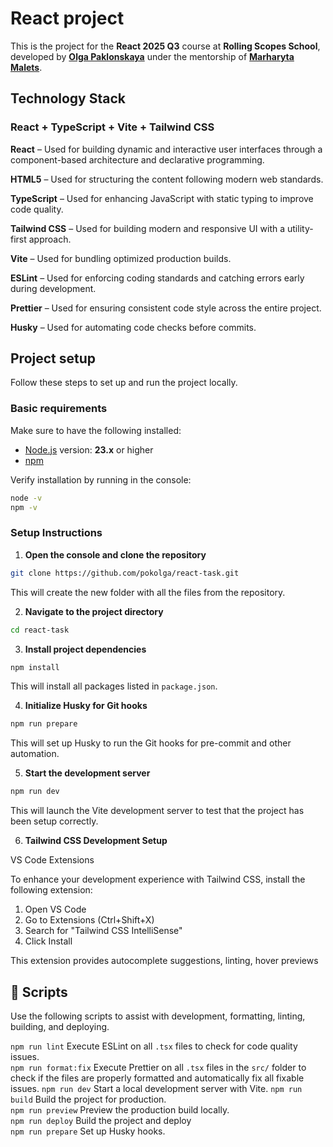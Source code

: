 # React project 

This is the project for the **React 2025 Q3** course at **Rolling Scopes School**, developed by  [**Olga Paklonskaya**](https://github.com/pokolga) under the mentorship of [**Marharyta Malets**](https://github.com/margaryta-maletz).


## Technology Stack

### React + TypeScript + Vite + Tailwind CSS

**React** – Used for building dynamic and interactive user interfaces through a component-based architecture and declarative programming.

**HTML5** – Used for structuring the content following modern web standards.

**TypeScript** – Used for enhancing JavaScript with static typing to improve code quality.
  
**Tailwind CSS** – Used for building modern and responsive UI with a utility-first approach.
 
**Vite** – Used for bundling optimized production builds.
 
**ESLint** – Used for enforcing coding standards and catching errors early during development.
  
**Prettier** – Used for ensuring consistent code style across the entire project.
 
**Husky** – Used for automating code checks before commits.


## Project setup

Follow these steps to set up and run the project locally.

### Basic requirements

Make sure to have the following installed:

- [Node.js](https://nodejs.org/) version: **23.x** or higher
- [npm](https://www.npmjs.com/)

Verify installation by running in the console:

```bash
node -v
npm -v
```

### Setup Instructions

1. **Open the console and clone the repository**

```bash
git clone https://github.com/pokolga/react-task.git
```

This will create the new folder with all the files from the repository.

2. **Navigate to the project directory**

```bash
cd react-task
```

3. **Install project dependencies**

```bash
npm install
```

This will install all packages listed in `package.json`.

4. **Initialize Husky for Git hooks**

```bash
npm run prepare
```

This will set up Husky to run the Git hooks for pre-commit and other automation.

5. **Start the development server**

```bash
npm run dev
```

This will launch the Vite development server to test that the project has been setup correctly.

6. **Tailwind CSS Development Setup**

VS Code Extensions

To enhance your development experience with Tailwind CSS, install the following extension:

1. Open VS Code
2. Go to Extensions (Ctrl+Shift+X)
3. Search for "Tailwind CSS IntelliSense"
4. Click Install

This extension provides autocomplete suggestions, linting, hover previews

## 📜 Scripts

Use the following scripts to assist with development, formatting, linting, building, and deploying.

 `npm run lint`           Execute ESLint on all `.tsx` files to check for code quality issues.                                                                              
 `npm run format:fix`     Execute Prettier on all `.tsx` files in the `src/` folder to check if the files are properly formatted and automatically fix all fixable issues. 
 `npm run dev`            Start a local development server with Vite. 
 `npm run build`          Build the project for production.           
 `npm run preview`        Preview the production build locally.       
 `npm run deploy`         Build the project and deploy                
 `npm run prepare`        Set up Husky hooks. 
                      